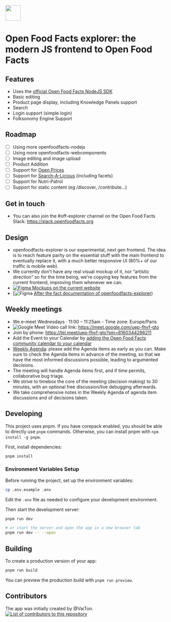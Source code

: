 <picture>
  <source media="(prefers-color-scheme: dark)" srcset="https://static.openfoodfacts.org/images/logos/off-logo-horizontal-dark.png?refresh_github_cache=1">
  <source media="(prefers-color-scheme: light)" srcset="https://static.openfoodfacts.org/images/logos/off-logo-horizontal-light.png?refresh_github_cache=1">
  <img height="48" src="https://static.openfoodfacts.org/images/logos/off-logo-horizontal-light.svg">
</picture>
<br>

# Open Food Facts explorer: the modern JS frontend to Open Food Facts

## Features

- Uses the [official Open Food Facts NodeJS SDK](https://github.com/openfoodfacts/openfoodfacts-nodejs)
- Basic editing
- Product page display, including Knowledge Panels support
- Search
- Login support (simple login)
- Folksonomy Engine Support

## Roadmap
- [ ] Using more openfoodfacts-nodejs
- [ ] Using more openfoodfacts-webcomponents
- [ ] Image editing and image upload
- [ ] Product Addition
- [ ] Support for [Open Prices](https://prices.openfoodfacts.org/)
- [ ] Support for [Search-A-Licious](https://search.openfoodfacts.org/docs) (including facets)
- [ ] Support for Nutri-Patrol
- [ ] Support for static content (eg /discover, /contribute…)

## Get in touch
- You can also join the #off-explorer channel on the Open Food Facts Slack: https://slack.openfoodfacts.org

## Design
- openfoodfacts-explorer is our experimental, next gen frontend. The idea is to reach feature parity on the essential stuff with the main frontend to eventually replace it, with a much better responsive UI (80%+ of our traffic is mobile web). 
- We currently don’t have any real visual mockup of it, nor “artistic direction” so for the time being, we're copying key features from the current frontend, improving them whenever we can.
- [![Figma](https://img.shields.io/badge/figma-%23F24E1E.svg?logo=figma&logoColor=white) Mockups on the current website]([https://www.figma.com/design/Qg9URUyrjHgYmnDHXRsTTB/Current-Website-design?m=auto&t=RokuCr1uXrGFMhTB-6](https://www.figma.com/design/Qg9URUyrjHgYmnDHXRsTTB/Current-Website-design?m=auto&t=RokuCr1uXrGFMhTB-6))
- [![Figma](https://img.shields.io/badge/figma-%23F24E1E.svg?logo=figma&logoColor=white) [After the fact documentation of openfoodfacts-explorer](https://www.figma.com/design/pgWZAEX1ZoTt0f7Azek4AV/Open-Food-Facts-Explorer-(next-gen-frontend)?m=auto&t=RokuCr1uXrGFMhTB-6))
## Weekly meetings

- We e-meet Wednesdays · 11:00 – 11:25am - Time zone: Europe/Paris
- ![Google Meet](https://meet.google.com/uep-fhvf-gto) Video call link: https://meet.google.com/uep-fhvf-gto
- Join by phone: https://tel.meet/uep-fhvf-gto?pin=8160344286211
- Add the Event to your Calendar by [adding the Open Food Facts community calendar to your calendar](https://wiki.openfoodfacts.org/Events)
- [Weekly Agenda](https://docs.google.com/document/d/1BGHfvrgx5eFIGjK8aTNPK2QwAggRp4oohGuYG9lNX8g/edit?tab=t.0): please add the Agenda items as early as you can. Make sure to check the Agenda items in advance of the meeting, so that we have the most informed discussions possible, leading to argumented decisions.
- The meeting will handle Agenda items first, and if time permits, collaborative bug triage.
- We strive to timebox the core of the meeting (decision making) to 30 minutes, with an optional free discussion/live debugging afterwards.
- We take comprehensive notes in the Weekly Agenda of agenda item discussions and of decisions taken.


## Developing

This project uses pnpm. If you have corepack enabled, you should be able to directly use `pnpm` commands. Otherwise, you can install pnpm with `npm install -g pnpm`.

First, install dependencies:

```bash
pnpm install
```

### Environment Variables Setup

Before running the project, set up the environment variables:

```bash
cp .env.example .env
```

Edit the `.env` file as needed to configure your development environment.

Then start the development server:

```bash
pnpm run dev

# or start the server and open the app in a new browser tab
pnpm run dev -- --open
```

## Building

To create a production version of your app:

```bash
pnpm run build
```

You can preview the production build with `pnpm run preview`.

## Contributors
The app was initially created by @VaiTon.
<a href="https://github.com/openfoodfacts/openfoodfacts-explorer/graphs/contributors">
  <img alt="List of contributors to this repository" src="https://contrib.rocks/image?repo=openfoodfacts/openfoodfacts-explorer" />
</a>

